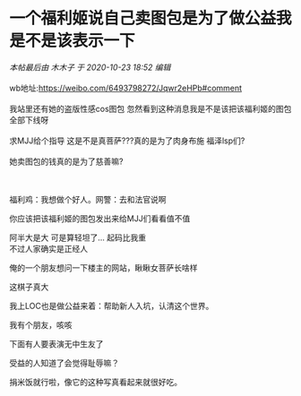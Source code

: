 # 一个福利姬说自己卖图包是为了做公益我是不是该表示一下


<i class="pstatus"> 本帖最后由 木木子 于 2020-10-23 18:52 编辑 </i><br />
<br />
wb地址:https://weibo.com/6493798272/Jqwr2eHPb#comment<br />
<br />
我站里还有她的盗版性感cos图包 忽然看到这种消息我是不是该把该福利姬的图包全部下线呀 <br />
<br />
求MJJ给个指导 这是不是真菩萨???真的是为了肉身布施 福泽lsp们?<br />
<br />
她卖图包的钱真的是为了慈善嘛?<br />
<br />
<br />
<img id="aimg_cInUu" onclick="zoom(this, this.src, 0, 0, 0)" class="zoom" src="https://imgurl.mxdreamx.com/2020/10/23/TOIMG3f9d81023064716N.png" onmouseover="img_onmouseoverfunc(this)" onload="thumbImg(this)" border="0" alt="" />

福利鸡：我想做个好人。网警：去和法官说啊

你应该把该福利姬的图包发出来给MJJ们看看值不值

阿半大是大 可是算轻坦了... 起码比我重<br />
不过人家确实是正经人<img id="aimg_KSY4K" onclick="zoom(this, this.src, 0, 0, 0)" class="zoom" src="https://cdn.jsdelivr.net/gh/hishis/forum-master/public/images/patch.gif" onmouseover="img_onmouseoverfunc(this)" onload="thumbImg(this)" border="0" alt="" />

俺的一个朋友想问一下楼主的网站，瞅瞅女菩萨长啥样<img src="static/image/smiley/default/lol.gif" smilieid="12" border="0" alt="" />

这棋子真大<br />
<img id="aimg_i40oA" onclick="zoom(this, this.src, 0, 0, 0)" class="zoom" src="https://wx2.sinaimg.cn/mw690/0075tjzOly1gjz4r9wk9yj33282ao4qq.jpg" onmouseover="img_onmouseoverfunc(this)" onload="thumbImg(this)" border="0" alt="" />

我上LOC也是做公益来着：帮助新人入坑，认清这个世界。

我有个朋友，咳咳

下面有人要表演无中生友了<img id="aimg_DI46g" onclick="zoom(this, this.src, 0, 0, 0)" class="zoom" src="https://cdn.jsdelivr.net/gh/hishis/forum-master/public/images/patch.gif" onmouseover="img_onmouseoverfunc(this)" onload="thumbImg(this)" border="0" alt="" />

受益的人知道了会觉得耻辱嘛？

<img id="aimg_H7hR7" onclick="zoom(this, this.src, 0, 0, 0)" class="zoom" src="https://www.cosjun.cn/wp-content/uploads/2020/06/1591628852-19da203eac0c85a.jpg" onmouseover="img_onmouseoverfunc(this)" onload="thumbImg(this)" border="0" alt="" /><br />
捐米饭就行啦，像它的这种写真看起来就很好吃。

